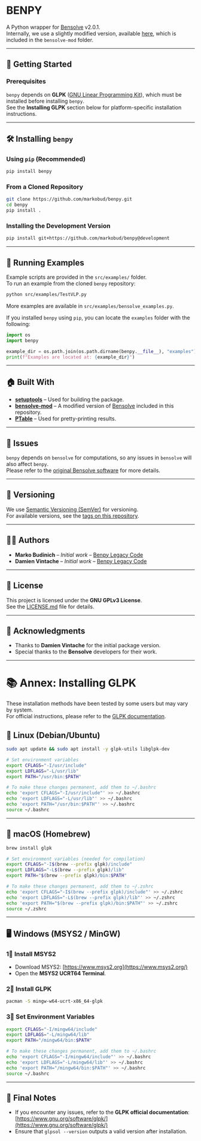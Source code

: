 # BENPY

A Python wrapper for [Bensolve](http://www.bensolve.org/) v2.0.1.  
Internally, we use a slightly modified version, available [here](https://gitlab.univ-nantes.fr/mbudinich/bensolve-mod), which is included in the `bensolve-mod` folder.

---

## 🚀 Getting Started

### **Prerequisites**
`benpy` depends on **GLPK** ([GNU Linear Programming Kit](https://www.gnu.org/software/glpk/)), which must be installed before installing `benpy`.  
See the **Installing GLPK** section below for platform-specific installation instructions.

---

## 🛠 Installing `benpy`

### **Using `pip` (Recommended)**
```sh
pip install benpy
```

### **From a Cloned Repository**
```sh
git clone https://github.com/markobud/benpy.git
cd benpy
pip install .
```

### **Installing the Development Version**
```sh
pip install git+https://github.com/markobud/benpy@development
```

---

## 📌 Running Examples

Example scripts are provided in the `src/examples/` folder.  
To run an example from the cloned `benpy` repository:
```sh
python src/examples/TestVLP.py
```
More examples are available in `src/examples/bensolve_examples.py`.

If you installed `benpy` using `pip`, you can locate the `examples` folder with the following:
```python
import os
import benpy

example_dir = os.path.join(os.path.dirname(benpy.__file__), "examples")
print(f"Examples are located at: {example_dir}")
```

---

## 🏠 Built With
- **[setuptools](https://pypi.python.org/pypi/setuptools)** – Used for building the package.
- **[bensolve-mod](https://gitlab.univ-nantes.fr/mbudinich/bensolve-mod)** – A modified version of [Bensolve](http://www.bensolve.org/) included in this repository.
- **[PTable](https://pypi.python.org/pypi/PTable/0.9.0)** – Used for pretty-printing results.

---

## 🐛 Issues
`benpy` depends on `bensolve` for computations, so any issues in `bensolve` will also affect `benpy`.  
Please refer to the [original Bensolve software](http://www.bensolve.org/) for more details.

---

## 📂 Versioning
We use [Semantic Versioning (SemVer)](http://semver.org/) for versioning.  
For available versions, see the [tags on this repository](https://github.com/markobud/benpy/releases).

---

## 👨‍💻 Authors
- **Marko Budinich** – *Initial work* – [Benpy Legacy Code](https://gitlab.univ-nantes.fr/mbudinich/benpy)
- **Damien Vintache** – *Initial work* – [Benpy Legacy Code](https://gitlab.univ-nantes.fr/mbudinich/benpy)

---

## 📝 License
This project is licensed under the **GNU GPLv3 License**.  
See the [LICENSE.md](https://github.com/markobud/benpy/blob/master/LICENSE.md) file for details.

---

## 🎉 Acknowledgments
- Thanks to **Damien Vintache** for the initial package version.
- Special thanks to the **Bensolve** developers for their work.

---

# 📚 Annex: Installing GLPK

These installation methods have been tested by some users but may vary by system.  
For official instructions, please refer to the [GLPK documentation](https://www.gnu.org/software/glpk/).

## 🐧 Linux (Debian/Ubuntu)
```sh
sudo apt update && sudo apt install -y glpk-utils libglpk-dev

# Set environment variables
export CFLAGS="-I/usr/include"
export LDFLAGS="-L/usr/lib"
export PATH="/usr/bin:$PATH"

# To make these changes permanent, add them to ~/.bashrc
echo 'export CFLAGS="-I/usr/include"' >> ~/.bashrc
echo 'export LDFLAGS="-L/usr/lib"' >> ~/.bashrc
echo 'export PATH="/usr/bin:$PATH"' >> ~/.bashrc
source ~/.bashrc
```

---

## 🍏 macOS (Homebrew)
```sh
brew install glpk

# Set environment variables (needed for compilation)
export CFLAGS="-I$(brew --prefix glpk)/include"
export LDFLAGS="-L$(brew --prefix glpk)/lib"
export PATH="$(brew --prefix glpk)/bin:$PATH"

# To make these changes permanent, add them to ~/.zshrc
echo 'export CFLAGS="-I$(brew --prefix glpk)/include"' >> ~/.zshrc
echo 'export LDFLAGS="-L$(brew --prefix glpk)/lib"' >> ~/.zshrc
echo 'export PATH="$(brew --prefix glpk)/bin:$PATH"' >> ~/.zshrc
source ~/.zshrc
```

---

## 🖥 Windows (MSYS2 / MinGW)

### **1⃣ Install MSYS2**
- Download MSYS2: [https://www.msys2.org](https://www.msys2.org/)
- Open the **MSYS2 UCRT64 Terminal**.

### **2⃣ Install GLPK**
```sh
pacman -S mingw-w64-ucrt-x86_64-glpk
```

### **3⃣ Set Environment Variables**
```sh
export CFLAGS="-I/mingw64/include"
export LDFLAGS="-L/mingw64/lib"
export PATH="/mingw64/bin:$PATH"

# To make these changes permanent, add them to ~/.bashrc
echo 'export CFLAGS="-I/mingw64/include"' >> ~/.bashrc
echo 'export LDFLAGS="-L/mingw64/lib"' >> ~/.bashrc
echo 'export PATH="/mingw64/bin:$PATH"' >> ~/.bashrc
source ~/.bashrc
```

---

## 🎯 Final Notes
- If you encounter any issues, refer to the **GLPK official documentation**: [https://www.gnu.org/software/glpk/](https://www.gnu.org/software/glpk/)
- Ensure that `glpsol --version` outputs a valid version after installation.